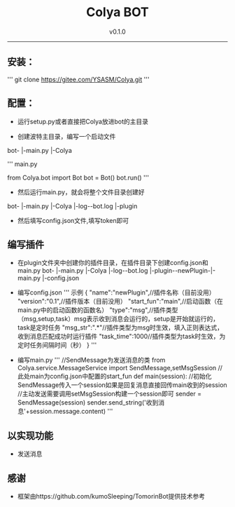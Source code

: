 


<h1 align="center"> Colya BOT </h1>
<!-- <div align="center"> <img src="./logo.jpg" width="120"/> </div> -->
<div align="center">v0.1.0</div>
<!-- <div align="center">  人間になりたいうた... -->
</div>


***


## 安装：

'''
git clone https://gitee.com/YSASM/Colya.git
'''

## 配置：

* 运行setup.py或者直接把Colya放进bot的主目录

* 创建波特主目录，编写一个启动文件

bot-
    |-main.py
    |-Colya

'''
main.py

from Colya.bot import Bot
bot = Bot()
bot.run()
'''

* 然后运行main.py，就会将整个文件目录创建好

bot-
    |-main.py
    |-Colya
    |-log--bot.log
    |-plugin

* 然后填写config.json文件,填写token即可

## 编写插件
* 在plugin文件夹中创建你的插件目录，在插件目录下创建config.json和main.py
bot-
    |-main.py
    |-Colya
    |-log--bot.log
    |-plugin--newPlugin-|-main.py
                        |-config.json

* 编写config.json
'''
示例
{
    "name":"newPlugin",//插件名称（目前没用）
    "version":"0.1",//插件版本（目前没用）
    "start_fun":"main",//启动函数（在main.py中的启动函数的函数名）
    "type":"msg",//插件类型（msg,setup,task）msg表示收到消息会运行的，setup是开始就运行的，task是定时任务
    "msg_str":".*"//插件类型为msg时生效，填入正则表达式，收到消息匹配成功时运行插件
    "task_time":1000//插件类型为task时生效，为定时任务间隔时间（秒）
}
'''
* 编写main.py
'''
//SendMessage为发送消息的类
from  Colya.service.MessageService import SendMessage,setMsgSession
//此处main为config.json中配置的start_fun
def main(session):
    //初始化SendMessage传入一个session如果是回复消息直接回传main收到的session
    //主动发送需要调用setMsgSession构建一个session即可
    sender = SendMessage(session)
    sender.send_string('收到消息'+session.message.content)
'''

## 以实现功能

* 发送消息

## 感谢
 
* 框架由https://github.com/kumoSleeping/TomorinBot提供技术参考

